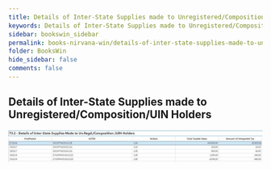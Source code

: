 ```yaml
---
title: Details of Inter-State Supplies made to Unregistered/Composition/UIN Holders
keywords: Details of Inter-State Supplies made to Unregistered/Composition/UIN Holders
sidebar: bookswin_sidebar
permalink: books-nirvana-win/details-of-inter-state-supplies-made-to-unregistered/composition/uin-holders.html
folder: BooksWin
hide_sidebar: false
comments: false
---
```


## Details of Inter-State Supplies made to Unregistered/Composition/UIN Holders


![](/images/gstr3b-detail-interstate.jpg)
